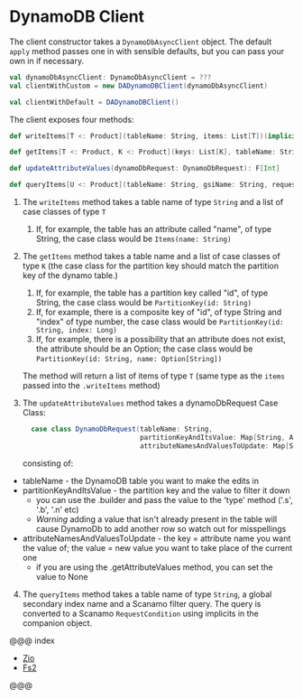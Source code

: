 # DynamoDB Client

The client constructor takes a `DynamoDbAsyncClient` object. The default `apply` method passes one in with sensible defaults, but you can pass your own in if necessary.

```scala
val dynamoDbAsyncClient: DynamoDbAsyncClient = ???
val clientWithCustom = new DADynamoDBClient(dynamoDbAsyncClient)

val clientWithDefault = DADynamoDBClient()
```

The client exposes four methods:

```scala
def writeItems[T <: Product](tableName: String, items: List[T])(implicit format: DynamoFormat[T]): F[BatchWriteItemResponse]

def getItems[T <: Product, K <: Product](keys: List[K], tableName: String)(implicit returnFormat: DynamoFormat[T], keyFormat: DynamoFormat[K]): F[List[T]]

def updateAttributeValues(dynamoDbRequest: DynamoDbRequest): F[Int]

def queryItems[U <: Product](tableName: String, gsiName: String, requestCondition: RequestCondition)(implicit returnTypeFormat: DynamoFormat[U]): F[List[U]]
```

1. The `writeItems` method takes a table name of type `String` and a list of case classes of type `T`
    1. If, for example, the table has an attribute called "name", of type String, the case class would be `Items(name: String)`


2. The `getItems` method takes a table name and a list of case classes of type `K` (the case class for the partition key should match the partition key of the dynamo table.)
    1. If, for example, the table has a partition key called "id", of type String, the case class would be `PartitionKey(id: String)`
    2. If, for example, there is a composite key of "id", of type String and "index" of type number, the case class would be `PartitionKey(id: String, index: Long)`
    3. If, for example, there is a possibility that an attribute does not exist, the attribute should be an Option; the case class would be `PartitionKey(id: String, name: Option[String])`

   The method will return a list of items of type `T` (same type as the `items` passed into the `.writeItems` method)


3. The `updateAttributeValues` method takes a dynamoDbRequest Case Class:

    ```scala
      case class DynamoDbRequest(tableName: String,
                                 partitionKeyAndItsValue: Map[String, AttributeValue],
                                 attributeNamesAndValuesToUpdate: Map[String, Option[AttributeValue]])
    ```
   consisting of:

- tableName - the DynamoDB table you want to make the edits in
- partitionKeyAndItsValue - the partition key and the value to filter it down
    - you can use the .builder and pass the value to the 'type' method ('.s', '.b', '.n' etc)
    - *Warning* adding a value that isn't already present in the table will cause DynamoDb to add another row so watch out for misspellings
- attributeNamesAndValuesToUpdate - the key = attribute name you want the value of; the value = new value you want to take place of the current one
    - if you are using the .getAttributeValues method, you can set the value to None


4. The `queryItems` method takes a table name of type `String`, a global secondary index name and a Scanamo filter query. The query is converted to a Scanamo `RequestCondition` using implicits in the companion object.


@@@ index

* [Zio](zio.md)
* [Fs2](fs2.md)

@@@
